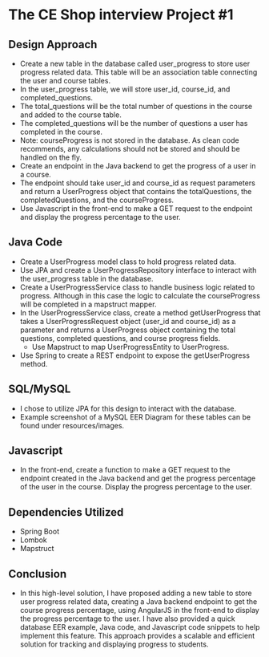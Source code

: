 # The CE Shop interview Project #1

## Design Approach
- Create a new table in the database called user_progress to store user progress related data.  This table will be an association table connecting the user and course tables.
- In the user_progress table, we will store user_id, course_id, and completed_questions.
- The total_questions will be the total number of questions in the course and added to the course table.
- The completed_questions will be the number of questions a user has completed in the course.
- Note: courseProgress is not stored in the database.  As clean code recommends, any calculations should not be stored and should be handled on the fly.
- Create an endpoint in the Java backend to get the progress of a user in a course.
- The endpoint should take user_id and course_id as request parameters and return a UserProgress object that contains the totalQuestions, the completedQuestions, and the courseProgress.
- Use Javascript in the front-end to make a GET request to the endpoint and display the progress percentage to the user.

## Java Code
- Create a UserProgress model class to hold progress related data.
- Use JPA and create a UserProgressRepository interface to interact with the user_progress table in the database.
- Create a UserProgressService class to handle business logic related to progress.  Although in this case the logic to calculate the courseProgress will be completed in a mapstruct mapper.
- In the UserProgressService class, create a method getUserProgress that takes a UserProgressRequest object (user_id and course_id) as a parameter and returns a UserProgress object containing the total questions, completed questions, and course progress fields.
  - Use Mapstruct to map UserProgressEntity to UserProgress.
- Use Spring to create a REST endpoint to expose the getUserProgress method.

## SQL/MySQL
- I chose to utilize JPA for this design to interact with the database.
- Example screenshot of a MySQL EER Diagram for these tables can be found under resources/images.

## Javascript
- In the front-end, create a function to make a GET request to the endpoint created in the Java backend and get the progress percentage of the user in the course.
Display the progress percentage to the user.

## Dependencies Utilized
- Spring Boot
- Lombok
- Mapstruct

## Conclusion
- In this high-level solution, I have proposed adding a new table to store user progress related data, creating a Java backend endpoint to get the course progress percentage, using AngularJS in the front-end to display the progress percentage to the user. I have also provided a quick database EER example, Java code, and Javascript code snippets to help implement this feature. This approach provides a scalable and efficient solution for tracking and displaying progress to students.